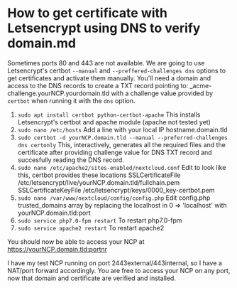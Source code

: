 How to get certificate with Letsencrypt using DNS to verify domain.md
=====================================================================

Sometimes ports 80 and 443 are not available.  We are going to use Letsencrypt's certbot `--manual` and `--preffered-challenges dns` options to get certificates and activate them manually. 
You'll need a domain and access to the DNS records to create a TXT record pointing to: _acme-challenge.yourNCP.yourdomain.tld with a challenge value provided by `certbot` when running it with the `dns` option.


1. `sudo apt install certbot python-certbot-apache`
This installs Letsencrypt's certbot and apache module (apache not tested yet)
1. `sudo nano /etc/hosts`
Add a line with your local IP hostname.domain.tld
1. `sudo certbot -d yourNCP.domain.tld --manual --preferred-challenges dns certonly`
This, interactively, generates all the required files and the certificate after providing challenge value for DNS TXT record and succesfully reading the DNS record.
1. `sudo nano /etc/apache2/sites-enabled/nextcloud.conf`
Edit to look like this, certbot provides these locations 
SSLCertificateFile      /etc/letsencrypt/live/yourNCP.domain.tld/fullchain.pem
SSLCertificateKeyFile	/etc/letsencrypt/keys/0000_key-certbot.pem
1. `sudo nano /var/www/nextcloud/config/config.php`
Edit config.php trusted_domains array by replacing the localhost in 0 => 'localhost' with yourNCP.domain.tld:port 
1. `sudo service php7.0-fpm restart`
To restart php7.0-fpm
1. `sudo service apache2 restart`
To restart apache2

You should now be able to access your NCP at https://yourNCP.domain.tld:portnr

I have my test NCP running on port 2443external/443internal, so I have a NAT/port forward accordingly. You are free to access your NCP on any port, now that domain and certificate are verified and installed.